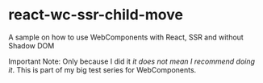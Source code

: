 # react-wc-ssr-child-move
A sample on how to use WebComponents with React, SSR and without Shadow DOM

Important Note: Only because I did it *it does not mean I recommend doing it*. This is part of my big test series for WebComponents.
